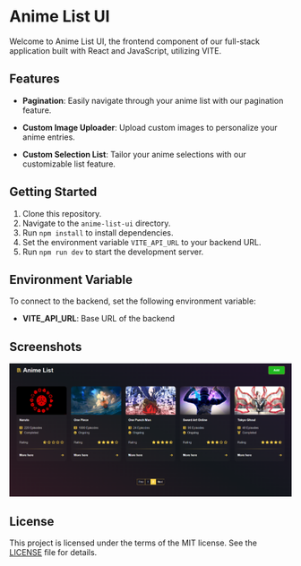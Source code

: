 # Anime List UI

Welcome to Anime List UI, the frontend component of our full-stack application built with React and JavaScript, utilizing VITE.

## Features

- **Pagination**: Easily navigate through your anime list with our pagination feature.

- **Custom Image Uploader**: Upload custom images to personalize your anime entries.

- **Custom Selection List**: Tailor your anime selections with our customizable list feature.

## Getting Started

1. Clone this repository.
2. Navigate to the `anime-list-ui` directory.
3. Run `npm install` to install dependencies.
4. Set the environment variable `VITE_API_URL` to your backend URL.
5. Run `npm run dev` to start the development server.

## Environment Variable

To connect to the backend, set the following environment variable:

- **VITE_API_URL**: Base URL of the backend

## Screenshots

![Screenshot](../assets/screenshot1.png)

## License

This project is licensed under the terms of the MIT license. See the [LICENSE](../LICENSE) file for details.
